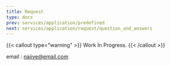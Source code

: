 ```yaml
---
title: Request
type: docs
prev: services/application/predefined
next: services/application/request/question_and_answers
---
```


{{< callout type="warning" >}}
  Work In Progress.
{{< /callout >}}

email : <naiive@email.com>
